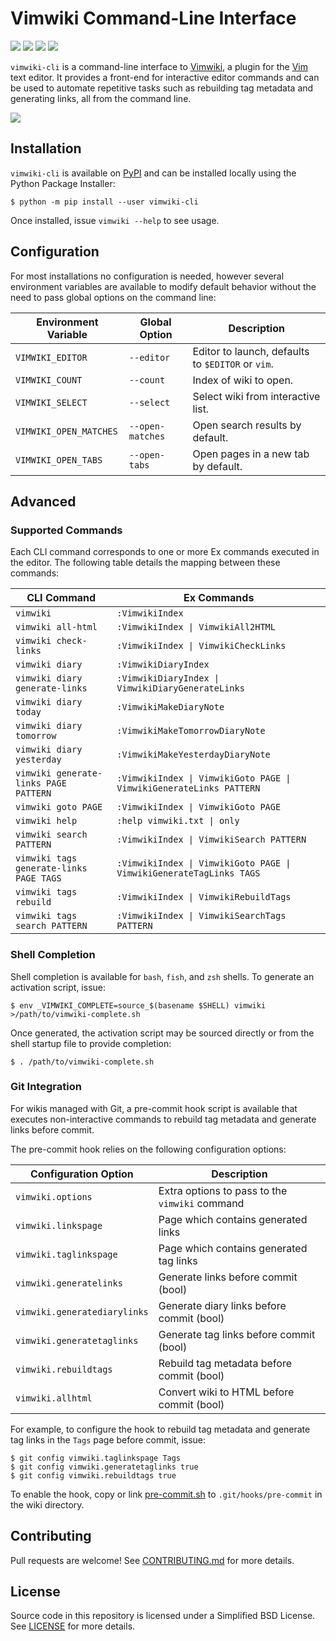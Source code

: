 # Vimwiki Command-Line Interface

[![](https://github.com/sstallion/vimwiki-cli/actions/workflows/ci.yml/badge.svg?branch=master)][1]
[![](https://img.shields.io/pypi/v/vimwiki-cli)][2]
[![](https://img.shields.io/pypi/pyversions/vimwiki-cli)][2]
[![](https://img.shields.io/github/license/sstallion/vimwiki-cli)][3]

`vimwiki-cli` is a command-line interface to [Vimwiki][4], a plugin for the
[Vim][5] text editor. It provides a front-end for interactive editor commands
and can be used to automate repetitive tasks such as rebuilding tag metadata and
generating links, all from the command line.

[![](https://asciinema.org/a/413921.svg)](https://asciinema.org/a/413921?autoplay=1)

## Installation

`vimwiki-cli` is available on [PyPI][2] and can be installed locally using the
Python Package Installer:

    $ python -m pip install --user vimwiki-cli

Once installed, issue `vimwiki --help` to see usage.

## Configuration

For most installations no configuration is needed, however several environment
variables are available to modify default behavior without the need to pass
global options on the command line:

| Environment Variable   | Global Option    | Description                                       |
|------------------------|------------------|---------------------------------------------------|
| `VIMWIKI_EDITOR`       | `--editor`       | Editor to launch, defaults to `$EDITOR` or `vim`. |
| `VIMWIKI_COUNT`        | `--count`        | Index of wiki to open.                            |
| `VIMWIKI_SELECT`       | `--select`       | Select wiki from interactive list.                |
| `VIMWIKI_OPEN_MATCHES` | `--open-matches` | Open search results by default.                   |
| `VIMWIKI_OPEN_TABS`    | `--open-tabs`    | Open pages in a new tab by default.               |

## Advanced

### Supported Commands

Each CLI command corresponds to one or more Ex commands executed in the editor.
The following table details the mapping between these commands:

| CLI Command                             | Ex Commands                                                         |
|-----------------------------------------|---------------------------------------------------------------------|
| `vimwiki`                               | `:VimwikiIndex`                                                     |
| `vimwiki all-html`                      | `:VimwikiIndex \| VimwikiAll2HTML`                                  |
| `vimwiki check-links`                   | `:VimwikiIndex \| VimwikiCheckLinks`                                |
| `vimwiki diary`                         | `:VimwikiDiaryIndex`                                                |
| `vimwiki diary generate-links`          | `:VimwikiDiaryIndex \| VimwikiDiaryGenerateLinks`                   |
| `vimwiki diary today`                   | `:VimwikiMakeDiaryNote`                                             |
| `vimwiki diary tomorrow`                | `:VimwikiMakeTomorrowDiaryNote`                                     |
| `vimwiki diary yesterday`               | `:VimwikiMakeYesterdayDiaryNote`                                    |
| `vimwiki generate-links PAGE PATTERN`   | `:VimwikiIndex \| VimwikiGoto PAGE \| VimwikiGenerateLinks PATTERN` |
| `vimwiki goto PAGE`                     | `:VimwikiIndex \| VimwikiGoto PAGE`                                 |
| `vimwiki help`                          | `:help vimwiki.txt \| only`                                         |
| `vimwiki search PATTERN`                | `:VimwikiIndex \| VimwikiSearch PATTERN`                            |
| `vimwiki tags generate-links PAGE TAGS` | `:VimwikiIndex \| VimwikiGoto PAGE \| VimwikiGenerateTagLinks TAGS` |
| `vimwiki tags rebuild`                  | `:VimwikiIndex \| VimwikiRebuildTags`                               |
| `vimwiki tags search PATTERN`           | `:VimwikiIndex \| VimwikiSearchTags PATTERN`                        |

### Shell Completion

Shell completion is available for `bash`, `fish`, and `zsh` shells. To generate
an activation script, issue:

    $ env _VIMWIKI_COMPLETE=source_$(basename $SHELL) vimwiki >/path/to/vimwiki-complete.sh

Once generated, the activation script may be sourced directly or from the shell
startup file to provide completion:

    $ . /path/to/vimwiki-complete.sh

### Git Integration

For wikis managed with Git, a pre-commit hook script is available that executes
non-interactive commands to rebuild tag metadata and generate links before
commit.

The pre-commit hook relies on the following configuration options:

| Configuration Option         | Description                                    |
|------------------------------|------------------------------------------------|
| `vimwiki.options`            | Extra options to pass to the `vimwiki` command |
| `vimwiki.linkspage`          | Page which contains generated links            |
| `vimwiki.taglinkspage`       | Page which contains generated tag links        |
| `vimwiki.generatelinks`      | Generate links before commit (bool)            |
| `vimwiki.generatediarylinks` | Generate diary links before commit (bool)      |
| `vimwiki.generatetaglinks`   | Generate tag links before commit (bool)        |
| `vimwiki.rebuildtags`        | Rebuild tag metadata before commit (bool)      |
| `vimwiki.allhtml`            | Convert wiki to HTML before commit (bool)      |

For example, to configure the hook to rebuild tag metadata and generate tag
links in the `Tags` page before commit, issue:

    $ git config vimwiki.taglinkspage Tags
    $ git config vimwiki.generatetaglinks true
    $ git config vimwiki.rebuildtags true

To enable the hook, copy or link [pre-commit.sh][6] to `.git/hooks/pre-commit`
in the wiki directory.

## Contributing

Pull requests are welcome! See [CONTRIBUTING.md][7] for more details.

## License

Source code in this repository is licensed under a Simplified BSD License. See
[LICENSE][3] for more details.

[1]: https://github.com/sstallion/vimwiki-cli/actions/workflows/ci.yml
[2]: https://pypi.org/project/vimwiki-cli/
[3]: https://github.com/sstallion/vimwiki-cli/blob/master/LICENSE
[4]: https://vimwiki.github.io/
[5]: https://www.vim.org/
[6]: https://github.com/sstallion/vimwiki-cli/blob/master/scripts/pre-commit.sh
[7]: https://github.com/sstallion/vimwiki-cli/blob/master/CONTRIBUTING.md

